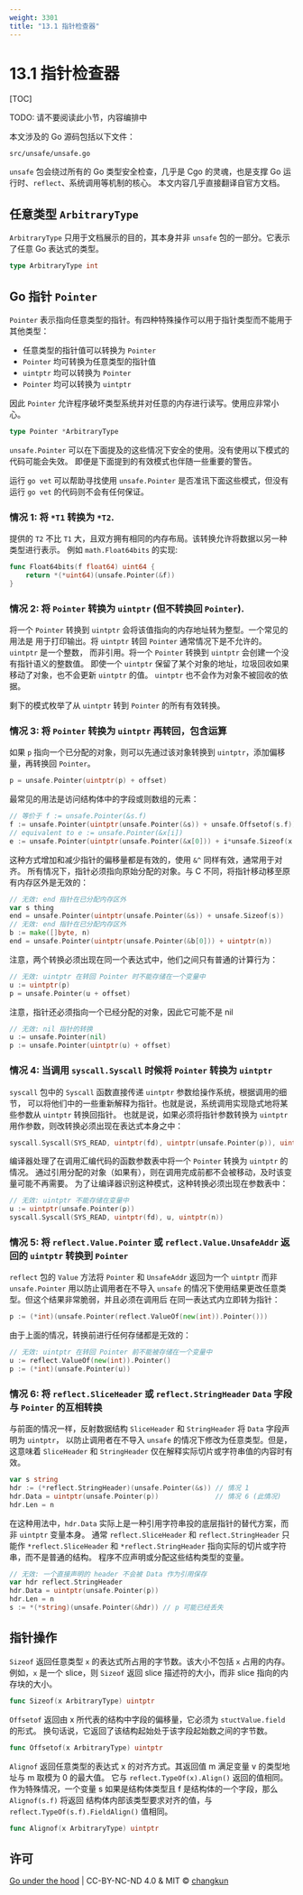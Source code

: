 ```yaml
---
weight: 3301
title: "13.1 指针检查器"
---
```


# 13.1 指针检查器

[TOC]

TODO: 请不要阅读此小节，内容编排中

本文涉及的 Go 源码包括以下文件：

```
src/unsafe/unsafe.go
```

`unsafe` 包会绕过所有的 Go 类型安全检查，几乎是 Cgo 的灵魂，也是支撑 Go 运行时、`reflect`、系统调用等机制的核心。
本文内容几乎直接翻译自官方文档。

## 任意类型 `ArbitraryType`

`ArbitraryType` 只用于文档展示的目的，其本身并非 `unsafe` 包的一部分。它表示了任意 Go 表达式的类型。

```go
type ArbitraryType int
```

## Go 指针 `Pointer`

`Pointer` 表示指向任意类型的指针。有四种特殊操作可以用于指针类型而不能用于其他类型：

- 任意类型的指针值可以转换为 `Pointer`
- `Pointer` 均可转换为任意类型的指针值
- `uintptr` 均可以转换为 `Pointer`
- `Pointer` 均可以转换为 `uintptr`

因此 `Pointer` 允许程序破坏类型系统并对任意的内存进行读写。使用应非常小心。

```go
type Pointer *ArbitraryType
```

`unsafe.Pointer` 可以在下面提及的这些情况下安全的使用。没有使用以下模式的代码可能会失效。
即便是下面提到的有效模式也伴随一些重要的警告。

运行 `go vet` 可以帮助寻找使用 `unsafe.Pointer` 是否准讯下面这些模式，但没有运行 `go vet` 的代码则不会有任何保证。

### 情况 1: 将 `*T1` 转换为 `*T2`.

提供的 `T2` 不比 `T1` 大，且双方拥有相同的内存布局。该转换允许将数据以另一种类型进行表示。
例如 `math.Float64bits` 的实现:

```go
func Float64bits(f float64) uint64 {
    return *(*uint64)(unsafe.Pointer(&f))
}
```

### 情况 2: 将 `Pointer` 转换为 `uintptr` (但不转换回 `Pointer`).

将一个 `Pointer` 转换到 `uintptr` 会将该值指向的内存地址转为整型。一个常见的用法是
用于打印输出。将 `uintptr` 转回 `Pointer` 通常情况下是不允许的。`uintptr` 是一个整数，
而非引用。将一个 `Pointer` 转换到 `uintptr` 会创建一个没有指针语义的整数值。
即使一个 `uintptr` 保留了某个对象的地址，垃圾回收如果移动了对象，也不会更新 `uintptr` 的值。
`uintptr` 也不会作为对象不被回收的依据。

剩下的模式枚举了从 `uintptr` 转到 `Pointer` 的所有有效转换。

### 情况 3: 将 `Pointer` 转换为 `uintptr` 再转回，包含运算

如果 `p` 指向一个已分配的对象，则可以先通过该对象转换到 `uintptr`，添加偏移量，再转换回 `Pointer`。

```go
p = unsafe.Pointer(uintptr(p) + offset)
```

最常见的用法是访问结构体中的字段或则数组的元素：

```go
// 等价于 f := unsafe.Pointer(&s.f)
f := unsafe.Pointer(uintptr(unsafe.Pointer(&s)) + unsafe.Offsetof(s.f))
// equivalent to e := unsafe.Pointer(&x[i])
e := unsafe.Pointer(uintptr(unsafe.Pointer(&x[0])) + i*unsafe.Sizeof(x[0]))
```

这种方式增加和减少指针的偏移量都是有效的，使用 `&^` 同样有效，通常用于对齐。
所有情况下，指针必须指向原始分配的对象。与 C 不同，将指针移动移至原有内存区外是无效的：

```go
// 无效: end 指针在已分配内存区外
var s thing
end = unsafe.Pointer(uintptr(unsafe.Pointer(&s)) + unsafe.Sizeof(s))
// 无效: end 指针在已分配内存区外
b := make([]byte, n)
end = unsafe.Pointer(uintptr(unsafe.Pointer(&b[0])) + uintptr(n))
```

注意，两个转换必须出现在同一个表达式中，他们之间只有普通的计算行为：

```go
// 无效: uintptr 在转回 Pointer 时不能存储在一个变量中
u := uintptr(p)
p = unsafe.Pointer(u + offset)
```

注意，指针还必须指向一个已经分配的对象，因此它可能不是 nil

```go
// 无效: nil 指针的转换
u := unsafe.Pointer(nil)
p := unsafe.Pointer(uintptr(u) + offset)
```

### 情况 4: 当调用 `syscall.Syscall` 时候将 `Pointer` 转换为 `uintptr`

`syscall` 包中的 `Syscall` 函数直接传递 `uintptr` 参数给操作系统，根据调用的细节，
可以将他们中的一些重新解释为指针。也就是说，系统调用实现隐式地将某些参数从 `uintptr` 转换回指针。
也就是说，如果必须将指针参数转换为 `uintptr` 用作参数，则改转换必须出现在表达式本身之中：

```go
syscall.Syscall(SYS_READ, uintptr(fd), uintptr(unsafe.Pointer(p)), uintptr(n))
```

编译器处理了在调用汇编代码的函数参数表中将一个 `Pointer` 转换为 `uintptr` 的情况。
通过引用分配的对象（如果有），则在调用完成前都不会被移动，及时该变量可能不再需要。
为了让编译器识别这种模式，这种转换必须出现在参数表中：

```go
// 无效: uintptr 不能存储在变量中
u := uintptr(unsafe.Pointer(p))
syscall.Syscall(SYS_READ, uintptr(fd), u, uintptr(n))
```

### 情况 5: 将 `reflect.Value.Pointer` 或 `reflect.Value.UnsafeAddr` 返回的 `uintptr` 转换到 `Pointer`

`reflect` 包的 `Value` 方法将 `Pointer` 和 `UnsafeAddr` 返回为一个 `uintptr` 而非 `unsafe.Pointer`
用以防止调用者在不导入 `unsafe` 的情况下使用结果更改任意类型。但这个结果非常脆弱，并且必须在调用后
在同一表达式内立即转为指针：

```go
p := (*int)(unsafe.Pointer(reflect.ValueOf(new(int)).Pointer()))
```

由于上面的情况，转换前进行任何存储都是无效的：

```go
// 无效: uintptr 在转回 Pointer 前不能被存储在一个变量中
u := reflect.ValueOf(new(int)).Pointer()
p := (*int)(unsafe.Pointer(u))
```

### 情况 6: 将 `reflect.SliceHeader` 或 `reflect.StringHeader` `Data` 字段与 `Pointer` 的互相转换

与前面的情况一样，反射数据结构 `SliceHeader` 和 `StringHeader` 将 `Data` 字段声明为 `uintptr`，
以防止调用者在不导入 `unsafe` 的情况下修改为任意类型。但是，这意味着 `SliceHeader` 和 `StringHeader`
仅在解释实际切片或字符串值的内容时有效。

```go
var s string
hdr := (*reflect.StringHeader)(unsafe.Pointer(&s)) // 情况 1
hdr.Data = uintptr(unsafe.Pointer(p))              // 情况 6 (此情况)
hdr.Len = n
```

在这种用法中，`hdr.Data` 实际上是一种引用字符串投的底层指针的替代方案，而非 `uintptr` 变量本身。
通常 `reflect.SliceHeader` 和 `reflect.StringHeader` 只能作 `*reflect.SliceHeader`
和 `*reflect.StringHeader` 指向实际的切片或字符串，而不是普通的结构。
程序不应声明或分配这些结构类型的变量。

```go
// 无效: 一个直接声明的 header 不会被 Data 作为引用保存
var hdr reflect.StringHeader
hdr.Data = uintptr(unsafe.Pointer(p))
hdr.Len = n
s := *(*string)(unsafe.Pointer(&hdr)) // p 可能已经丢失
```

## 指针操作

`Sizeof` 返回任意类型 `x` 的表达式所占用的字节数。该大小不包括 `x` 占用的内存。
例如，`x` 是一个 slice，则 `Sizeof` 返回 slice 描述符的大小，而非 slice 指向的内存块的大小。

```go
func Sizeof(x ArbitraryType) uintptr
```

`Offsetof` 返回由 x 所代表的结构中字段的偏移量，它必须为 `stuctValue.field` 的形式。
换句话说，它返回了该结构起始处于该字段起始数之间的字节数。

```go
func Offsetof(x ArbitraryType) uintptr
```

`Alignof` 返回任意类型的表达式 x 的对齐方式。其返回值 m 满足变量 v 的类型地址与 m 取模为 0 的最大值。
它与 `reflect.TypeOf(x).Align()` 返回的值相同。
作为特殊情况，一个变量 s 如果是结构体类型且 f 是结构体的一个字段，那么 `Alignof(s.f)` 将返回
结构体内部该类型要求对齐的值，与 `reflect.TypeOf(s.f).FieldAlign()` 值相同。

```go
func Alignof(x ArbitraryType) uintptr
```

## 许可

[Go under the hood](https://github.com/changkun/go-under-the-hood) | CC-BY-NC-ND 4.0 & MIT &copy; [changkun](https://changkun.de)